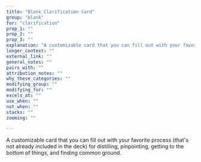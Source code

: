 ```yaml
---
title: "Blank Clarification Card"
group: "blank"
for: "clarification"
prop_1: ""
prop_2: ""
prop_3: ""
explanation: "A customizable card that you can fill out with your favorite process (that\'s not already included in the deck) for distilling, pinpointing, getting to the bottom of things, and finding common ground."
longer_context: ""
external_link: ""
general_notes: ""
pairs_with: ""
attribution_notes: ""
why_these_categories: ""
modifying_group: ""
modifying_for: ""
excels_at: ""
use_when: ""
not_when: ""
stacks: ""
zooming: ""

---
```


A customizable card that you can fill out with your favorite process (that's not already included in the deck) for distilling, pinpointing, getting to the bottom of things, and finding common ground.
